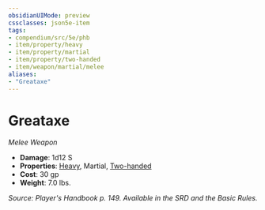 ```yaml
---
obsidianUIMode: preview
cssclasses: json5e-item
tags:
- compendium/src/5e/phb
- item/property/heavy
- item/property/martial
- item/property/two-handed
- item/weapon/martial/melee
aliases: 
- "Greataxe"
---
```

# Greataxe
*Melee Weapon*  

- **Damage**: 1d12 S
- **Properties**: [Heavy](/compendium/rules/item-properties.md#Heavy), Martial, [Two-handed](/compendium/rules/item-properties.md#Two-handed)
- **Cost**: 30 gp
- **Weight**: 7.0 lbs.

*Source: Player's Handbook p. 149. Available in the SRD and the Basic Rules.*
